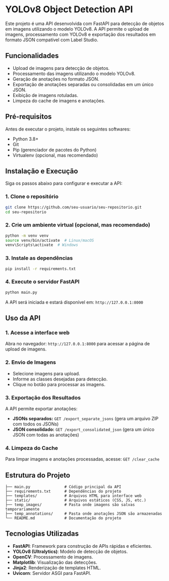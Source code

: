 # YOLOv8 Object Detection API

Este projeto é uma API desenvolvida com FastAPI para detecção de objetos em imagens utilizando o modelo YOLOv8. A API permite o upload de imagens, processamento com YOLOv8 e exportação dos resultados em formato JSON compatível com Label Studio.

## Funcionalidades

- Upload de imagens para detecção de objetos.
- Processamento das imagens utilizando o modelo YOLOv8.
- Geração de anotações no formato JSON.
- Exportação de anotações separadas ou consolidadas em um único JSON.
- Exibição de imagens rotuladas.
- Limpeza do cache de imagens e anotações.

## Pré-requisitos

Antes de executar o projeto, instale os seguintes softwares:

- Python 3.8+
- Git
- Pip (gerenciador de pacotes do Python)
- Virtualenv (opcional, mas recomendado)

## Instalação e Execução

Siga os passos abaixo para configurar e executar a API:

### 1. Clone o repositório
```bash
git clone https://github.com/seu-usuario/seu-repositorio.git
cd seu-repositorio
```

### 2. Crie um ambiente virtual (opcional, mas recomendado)
```bash
python -m venv venv
source venv/bin/activate  # Linux/macOS
venv\Scripts\activate  # Windows
```

### 3. Instale as dependências
```bash
pip install -r requirements.txt
```

### 4. Execute o servidor FastAPI
```bash
python main.py
```

A API será iniciada e estará disponível em: `http://127.0.0.1:8000`

## Uso da API

### 1. Acesse a interface web
Abra no navegador: `http://127.0.0.1:8000` para acessar a página de upload de imagens.

### 2. Envio de Imagens
- Selecione imagens para upload.
- Informe as classes desejadas para detecção.
- Clique no botão para processar as imagens.

### 3. Exportação dos Resultados
A API permite exportar anotações:
- **JSONs separados:** `GET /export_separate_jsons` (gera um arquivo ZIP com todos os JSONs)
- **JSON consolidado:** `GET /export_consolidated_json` (gera um único JSON com todas as anotações)

### 4. Limpeza do Cache
Para limpar imagens e anotações processadas, acesse: `GET /clear_cache`

## Estrutura do Projeto
```
├── main.py               # Código principal da API
├── requirements.txt      # Dependências do projeto
├── templates/            # Arquivos HTML para interface web
├── static/               # Arquivos estáticos (CSS, JS, etc.)
├── temp_images/          # Pasta onde imagens são salvas temporariamente
├── temp_annotations/     # Pasta onde anotações JSON são armazenadas
└── README.md             # Documentação do projeto
```

## Tecnologias Utilizadas

- **FastAPI**: Framework para construção de APIs rápidas e eficientes.
- **YOLOv8 (Ultralytics)**: Modelo de detecção de objetos.
- **OpenCV**: Processamento de imagens.
- **Matplotlib**: Visualização das detecções.
- **Jinja2**: Renderização de templates HTML.
- **Uvicorn**: Servidor ASGI para FastAPI.

